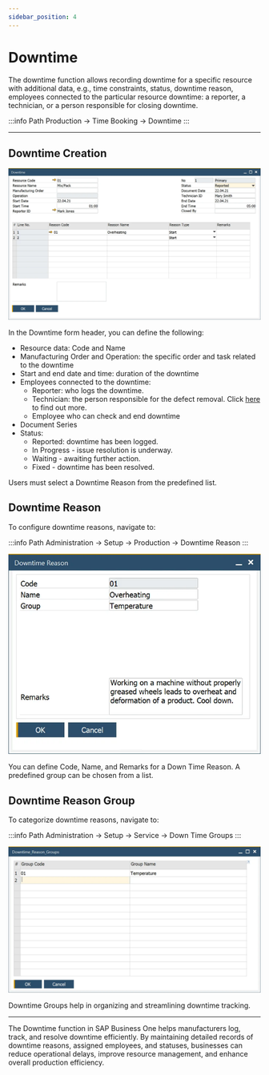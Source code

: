```yaml
---
sidebar_position: 4
---
```


# Downtime

The downtime function allows recording downtime for a specific resource with additional data, e.g., time constraints, status, downtime reason, employees connected to the particular resource downtime: a reporter, a technician, or a person responsible for closing downtime.

:::info Path
    Production → Time Booking → Downtime
:::

---

## Downtime Creation

![Downtime](./media/downtime/downtime.webp)

In the Downtime form header, you can define the following:

- Resource data: Code and Name
- Manufacturing Order and Operation: the specific order and task related to the downtime
- Start and end date and time: duration of the downtime
- Employees connected to the downtime:
  - Reporter: who logs the downtime.
  - Technician: the person responsible for the defect removal. Click [here](/docs/pdc/administrator-guide/setting-up-the-application/overview#requirements) to find out more.
  - Employee who can check and end downtime
- Document Series
- Status:
  - Reported: downtime has been logged.
  - In Progress - issue resolution is underway.
  - Waiting - awaiting further action.
  - Fixed - downtime has been resolved.

Users must select a Downtime Reason from the predefined list.

## Downtime Reason

To configure downtime reasons, navigate to:

:::info Path
    Administration → Setup → Production → Downtime Reason
:::

![Downtime Reason](./media/downtime/downtime-reason.webp)

You can define Code, Name, and Remarks for a Down Time Reason. A predefined group can be chosen from a list.

## Downtime Reason Group

To categorize downtime reasons, navigate to:

:::info Path
    Administration → Setup → Service → Down Time Groups
:::

![Downtime Reason Group](./media/downtime/downtime-reason-group.webp)

Downtime Groups help in organizing and streamlining downtime tracking.

---
The Downtime function in SAP Business One helps manufacturers log, track, and resolve downtime efficiently. By maintaining detailed records of downtime reasons, assigned employees, and statuses, businesses can reduce operational delays, improve resource management, and enhance overall production efficiency.
